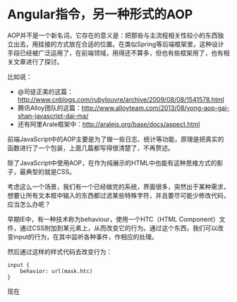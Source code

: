 Angular指令，另一种形式的AOP
====

AOP并不是一个新名词，它存在的意义是：把那些与主流程相关性较小的东西独立出去，用挂接的方式放在合适的位置。在类似Spring等后端框架里，这种设计手段已经被广泛运用了，在前端领域，用得还不算多，但也有些框架用了，也有相关文章进行了探讨。

比如说：

- @司徒正美的这篇：http://www.cnblogs.com/rubylouvre/archive/2009/08/08/1541578.html
- 腾讯Alloy团队的这篇：http://www.alloyteam.com/2013/08/yong-aop-gai-shan-javascript-dai-ma/
- 还有阿里Arale框架中：http://aralejs.org/base/docs/aspect.html

前端JavaScript中的AOP主要是为了做一些日志、统计等功能，原理是把真实的函数进行了一个包装，上面几篇都写得很清楚了，不再赘述。

除了JavaScript中使用AOP，在作为纯展示的HTML中也能有这种思维方式的影子，最典型的就是CSS。

考虑这么一个场景，我们有一个已经做完的系统，界面很多，突然出于某种需求，想要让所有文本框中输入的东西都过滤某些特殊字符，并且要尽可能少修改代码，应当怎么办呢？

早期IE中，有一种技术称为behaviour，使用一个HTC（HTML Component）文件，通过CSS附加到某元素上，从而改变它的行为。通过这个东西，我们可以改变input的行为，在其中监听各种事件，作相应的处理。

然后通过这样的样式代码去改变行为：

    input {
        behavior: url(mask.htc)
    }

现在